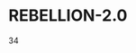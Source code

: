 # REBELLION-2.0                                                                                                          

34
